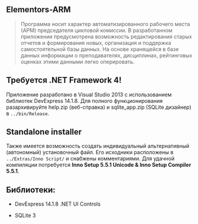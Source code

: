 ## Elementors-ARM

> Программа носит характер автоматизированного рабочего места (АРМ) председателя цикловой комиссии. В разработанном приложении предусмотрена возможность редактирования старых отчетов и формирования новых, организация и поддержка самостоятельной базы данных. На основе хранящейся в базе данных информации о преподавателях, дисциплинах, рейтинговых оценках этими данными легко оперировать.

## Требуется .NET Framework 4!

Приложение разработано в Visual Studio 2013 с использованием библиотек DevExpress 14.1.8. Для полного функционирования разархивируйте help.zip (веб-справка) и sqlite_app.zip (SQLite дизайнер) в `../bin/Release`.

## Standalone installer

Также имеется возможность создать индивидуальный альтернативный (автономный) установочный файл. Его исходники расположены в `../Extras/Inno Script/` и снабжены комментариями. Для удачной компиляции потребуется **Inno Setup 5.5.1 Unicode & Inno Setup Compiler 5.5.1**.

## Библиотеки:

- DevExpress 14.1.8 .NET UI Controls

- SQLite 3
